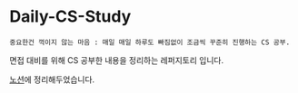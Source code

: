 # Daily-CS-Study

```
중요한건 꺽이지 않는 마음 : 매일 매일 하루도 빠짐없이 조금씩 꾸준히 진행하는 CS 공부.
```
면접 대비를 위해 CS 공부한 내용을 정리하는 레퍼지토리 입니다.

[노션](https://robinjoon.notion.site/Daily-CS-2b3ba7f610b9489c9d1fca891ff067f1)에 정리해두었습니다.